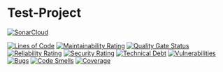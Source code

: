 # Test-Project

[![SonarCloud](https://sonarcloud.io/images/project_badges/sonarcloud-black.svg)](https://sonarcloud.io/dashboard?id=Avvessalom_test-project)

[![Lines of Code](https://sonarcloud.io/api/project_badges/measure?project=Avvessalom_test-project&metric=ncloc)](https://sonarcloud.io/dashboard?id=Avvessalom_test-project)
[![Maintainability Rating](https://sonarcloud.io/api/project_badges/measure?project=Avvessalom_test-project&metric=sqale_rating)](https://sonarcloud.io/dashboard?id=Avvessalom_test-project)
[![Quality Gate Status](https://sonarcloud.io/api/project_badges/measure?project=Avvessalom_test-project&metric=alert_status)](https://sonarcloud.io/dashboard?id=Avvessalom_test-project)
[![Reliability Rating](https://sonarcloud.io/api/project_badges/measure?project=Avvessalom_test-project&metric=reliability_rating)](https://sonarcloud.io/dashboard?id=Avvessalom_test-project)
[![Security Rating](https://sonarcloud.io/api/project_badges/measure?project=Avvessalom_test-project&metric=security_rating)](https://sonarcloud.io/dashboard?id=Avvessalom_test-project)
[![Technical Debt](https://sonarcloud.io/api/project_badges/measure?project=Avvessalom_test-project&metric=sqale_index)](https://sonarcloud.io/dashboard?id=Avvessalom_test-project)
[![Vulnerabilities](https://sonarcloud.io/api/project_badges/measure?project=Avvessalom_test-project&metric=vulnerabilities)](https://sonarcloud.io/dashboard?id=Avvessalom_test-project)
[![Bugs](https://sonarcloud.io/api/project_badges/measure?project=Avvessalom_test-project&metric=bugs)](https://sonarcloud.io/dashboard?id=Avvessalom_test-project)
[![Code Smells](https://sonarcloud.io/api/project_badges/measure?project=Avvessalom_test-project&metric=code_smells)](https://sonarcloud.io/dashboard?id=Avvessalom_test-project)
[![Coverage](https://sonarcloud.io/api/project_badges/measure?project=Avvessalom_test-project&metric=coverage)](https://sonarcloud.io/dashboard?id=Avvessalom_test-project)



